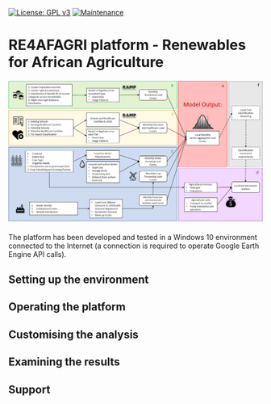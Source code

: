 [![License: GPL v3](https://img.shields.io/badge/License-GPLv3-blue.svg)](https://www.gnu.org/licenses/gpl-3.0) [![Maintenance](https://img.shields.io/badge/Maintained%3F-yes-green.svg)](https://GitHub.com/Naereen/StrapDown.js/graphs/commit-activity)

# RE4AFAGRI platform - Renewables for African Agriculture

![alt text](https://github.com/giacfalk/M-LED/blob/master/logo.png?raw=true)

####
The platform has been developed and tested in a Windows 10 environment connected to the Internet (a connection is required to operate Google Earth Engine API calls). 

## Setting up the environment

## Operating the platform

## Customising the analysis

## Examining the results

## Support
